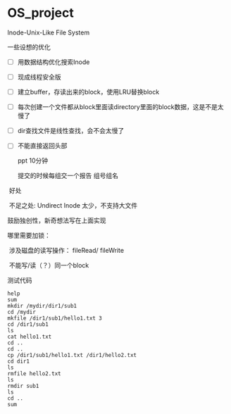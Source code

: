 # OS_project
 Inode-Unix-Like File System

一些设想的优化

- [ ] 用数据结构优化搜索Inode

- [ ] 现成线程安全版

- [ ] 建立buffer，存读出来的block，使用LRU替换block

- [ ] 每次创建一个文件都从block里面读directory里面的block数据，这是不是太慢了

- [ ] dir查找文件是线性查找，会不会太慢了

- [ ] 不能直接返回头部

  ppt 10分钟

  提交的时候每组交一个报告 组号组名

​	   好处

​	不足之处: Undirect Inode 太少，不支持大文件

鼓励独创性，新奇想法写在上面实现

哪里需要加锁：

​	涉及磁盘的读写操作： fileRead/ fileWrite

​	不能写/读（？）同一个block

测试代码

```
help
sum
mkdir /mydir/dir1/sub1
cd /mydir
mkfile /dir1/sub1/hello1.txt 3
cd /dir1/sub1
ls
cat hello1.txt
cd ..
cd ..
cp /dir1/sub1/hello1.txt /dir1/hello2.txt
cd dir1
ls
rmfile hello2.txt
ls
rmdir sub1
ls 
cd ..
sum
```

